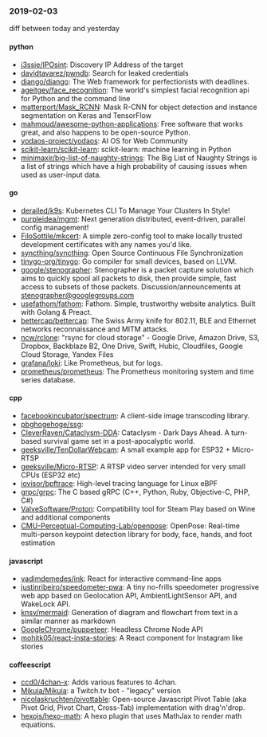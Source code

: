### 2019-02-03
diff between today and yesterday

#### python
* [j3ssie/IPOsint](https://github.com/j3ssie/IPOsint): Discovery IP Address of the target
* [davidtavarez/pwndb](https://github.com/davidtavarez/pwndb): Search for leaked credentials
* [django/django](https://github.com/django/django): The Web framework for perfectionists with deadlines.
* [ageitgey/face_recognition](https://github.com/ageitgey/face_recognition): The world's simplest facial recognition api for Python and the command line
* [matterport/Mask_RCNN](https://github.com/matterport/Mask_RCNN): Mask R-CNN for object detection and instance segmentation on Keras and TensorFlow
* [mahmoud/awesome-python-applications](https://github.com/mahmoud/awesome-python-applications):  Free software that works great, and also happens to be open-source Python.
* [yodaos-project/yodaos](https://github.com/yodaos-project/yodaos): AI OS for Web Community
* [scikit-learn/scikit-learn](https://github.com/scikit-learn/scikit-learn): scikit-learn: machine learning in Python
* [minimaxir/big-list-of-naughty-strings](https://github.com/minimaxir/big-list-of-naughty-strings): The Big List of Naughty Strings is a list of strings which have a high probability of causing issues when used as user-input data.

#### go
* [derailed/k9s](https://github.com/derailed/k9s):  Kubernetes CLI To Manage Your Clusters In Style!
* [purpleidea/mgmt](https://github.com/purpleidea/mgmt): Next generation distributed, event-driven, parallel config management!
* [FiloSottile/mkcert](https://github.com/FiloSottile/mkcert): A simple zero-config tool to make locally trusted development certificates with any names you'd like.
* [syncthing/syncthing](https://github.com/syncthing/syncthing): Open Source Continuous File Synchronization
* [tinygo-org/tinygo](https://github.com/tinygo-org/tinygo): Go compiler for small devices, based on LLVM.
* [google/stenographer](https://github.com/google/stenographer): Stenographer is a packet capture solution which aims to quickly spool all packets to disk, then provide simple, fast access to subsets of those packets. Discussion/announcements at stenographer@googlegroups.com
* [usefathom/fathom](https://github.com/usefathom/fathom): Fathom. Simple, trustworthy website analytics. Built with Golang & Preact.
* [bettercap/bettercap](https://github.com/bettercap/bettercap): The Swiss Army knife for 802.11, BLE and Ethernet networks reconnaissance and MITM attacks.
* [ncw/rclone](https://github.com/ncw/rclone): "rsync for cloud storage" - Google Drive, Amazon Drive, S3, Dropbox, Backblaze B2, One Drive, Swift, Hubic, Cloudfiles, Google Cloud Storage, Yandex Files
* [grafana/loki](https://github.com/grafana/loki): Like Prometheus, but for logs.
* [prometheus/prometheus](https://github.com/prometheus/prometheus): The Prometheus monitoring system and time series database.

#### cpp
* [facebookincubator/spectrum](https://github.com/facebookincubator/spectrum): A client-side image transcoding library.
* [pbghogehoge/ssg](https://github.com/pbghogehoge/ssg): 
* [CleverRaven/Cataclysm-DDA](https://github.com/CleverRaven/Cataclysm-DDA): Cataclysm - Dark Days Ahead. A turn-based survival game set in a post-apocalyptic world.
* [geeksville/TenDollarWebcam](https://github.com/geeksville/TenDollarWebcam): A small example app for ESP32 + Micro-RTSP
* [geeksville/Micro-RTSP](https://github.com/geeksville/Micro-RTSP): A RTSP video server intended for very small CPUs (ESP32 etc)
* [iovisor/bpftrace](https://github.com/iovisor/bpftrace): High-level tracing language for Linux eBPF
* [grpc/grpc](https://github.com/grpc/grpc): The C based gRPC (C++, Python, Ruby, Objective-C, PHP, C#)
* [ValveSoftware/Proton](https://github.com/ValveSoftware/Proton): Compatibility tool for Steam Play based on Wine and additional components
* [CMU-Perceptual-Computing-Lab/openpose](https://github.com/CMU-Perceptual-Computing-Lab/openpose): OpenPose: Real-time multi-person keypoint detection library for body, face, hands, and foot estimation

#### javascript
* [vadimdemedes/ink](https://github.com/vadimdemedes/ink):  React for interactive command-line apps
* [justinribeiro/speedometer-pwa](https://github.com/justinribeiro/speedometer-pwa): A tiny no-frills speedometer progressive web app based on Geolocation API, AmbientLightSensor API, and WakeLock API.
* [knsv/mermaid](https://github.com/knsv/mermaid): Generation of diagram and flowchart from text in a similar manner as markdown
* [GoogleChrome/puppeteer](https://github.com/GoogleChrome/puppeteer): Headless Chrome Node API
* [mohitk05/react-insta-stories](https://github.com/mohitk05/react-insta-stories): A React component for Instagram like stories

#### coffeescript
* [ccd0/4chan-x](https://github.com/ccd0/4chan-x): Adds various features to 4chan.
* [Mikuia/Mikuia](https://github.com/Mikuia/Mikuia): a Twitch.tv bot - "legacy" version
* [nicolaskruchten/pivottable](https://github.com/nicolaskruchten/pivottable): Open-source Javascript Pivot Table (aka Pivot Grid, Pivot Chart, Cross-Tab) implementation with drag'n'drop.
* [hexojs/hexo-math](https://github.com/hexojs/hexo-math): A hexo plugin that uses MathJax to render math equations.
